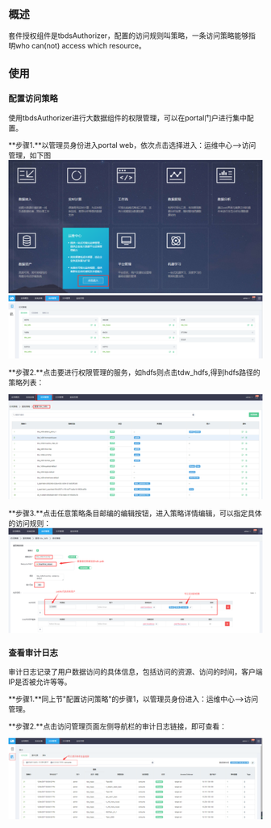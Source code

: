 ## 概述

套件授权组件是tbdsAuthorizer，配置的访问规则叫策略，一条访问策略能够指明who can\(not\) access which resource。

## 使用

### 配置访问策略

使用tbdsAuthorizer进行大数据组件的权限管理，可以在portal门户进行集中配置。

**步骤1.**以管理员身份进入portal web，依次点击选择进入：运维中心--&gt;访问管理，如下图  
![](/数据治理/数据权限/portal_main.png)![](/数据治理/数据权限/ranger_main.png)

**步骤2.**点击要进行权限管理的服务，如hdfs则点击tdw\_hdfs,得到hdfs路径的策略列表：

![](/数据治理/数据权限/ranger_tdw_hdfs.png)



**步骤3.**点击任意策略条目邮编的编辑按钮，进入策略详情编辑，可以指定具体的访问规则：  
![](/数据治理/数据权限/ranger_hdfs_policy.png)

### 

### 查看审计日志

审计日志记录了用户数据访问的具体信息，包括访问的资源、访问的时间，客户端IP是否被允许等等。

**步骤1.**同上节"配置访问策略"的步骤1，以管理员身份进入：运维中心--&gt;访问管理。

**步骤2.**点击访问管理页面左侧导航栏的审计日志链接，即可查看：

![](/数据治理/数据权限/ranger_audit.png)









































